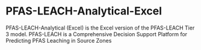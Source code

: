 # PFAS-LEACH-Analytical-Excel
PFAS-LEACH-Analytical (Excel) is the Excel version of the PFAS-LEACH Tier 3 model. PFAS-LEACH is a Comprehensive Decision Support Platform for Predicting PFAS Leaching in Source Zones
